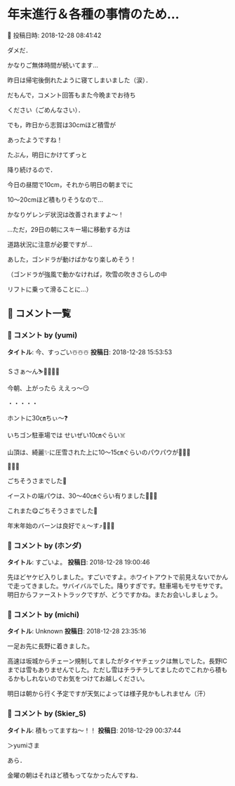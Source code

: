 # 年末進行＆各種の事情のため…

📅 投稿日時: 2018-12-28 08:41:42

ダメだ．


かなりご無体時間が続いてます…





昨日は帰宅後倒れたように寝てしまいました（涙）．


だもんで，コメント回答もまた今晩までお待ち


ください（ごめんなさい）．





でも，昨日から志賀は30cmほど積雪が


あったようですね！


たぶん，明日にかけてずっと


降り続けるので．


今日の昼間で10cm，それから明日の朝までに


10～20cmほど積もりそうなので…


かなりゲレンデ状況は改善されますよ～！





…ただ，29日の朝にスキー場に移動する方は


道路状況に注意が必要ですが…





あした，ゴンドラが動けばかなり楽しめそう！


（ゴンドラが強風で動かなければ，吹雪の吹きさらしの中


リフトに乗って滑ることに…）

## 💬 コメント一覧

### 💬 コメント by (yumi)
**タイトル**: 今、すっごい☃️☃️☃️
**投稿日**: 2018-12-28 15:53:53

Ｓさぁ～ん⛷️💨🚀😱🚅



今朝、上がったら ええっ～😏

・・・・・

ホントに30㎝ちぃ～❓

いちゴン駐車場では せいぜい10㎝ぐらい☠️



山頂は、綺麗✨に圧雪された上に10～15㎝ぐらいのパウパウが🎵🎵🎵

🚀🚀🚀



ごちそうさまでした💨



イーストの端パウは、30～40㎝ぐらい有りました🎵🎵🎵



これまた😋ごちそうさまでした💨



年末年始のバーンは良好でぇ～す⤴️🐧🐧🐧

### 💬 コメント by (ホンダ)
**タイトル**: すごいよ。
**投稿日**: 2018-12-28 19:00:46

先ほどヤケビ入りしました。すごいですよ。ホワイトアウトで前見えないでかんで走ってきました。サバイバルでした。降りすぎです。駐車場もモサモサです。明日からファーストトラックですが、どうですかね。またお会いしましょう。

### 💬 コメント by (michi)
**タイトル**: Unknown
**投稿日**: 2018-12-28 23:35:16

一足お先に長野に着きました。

高速は坂城からチェーン規制してましたがタイヤチェックは無しでした。長野ICまでは雪もありませんでした。ただし雪はチラチラしてましたのでこれから積もるかもしれないのでお気をつけてお越しください。

明日は朝から行く予定ですが天気によっては様子見かもしれません（汗）

### 💬 コメント by (Skier_S)
**タイトル**: 積もってますね～！！
**投稿日**: 2018-12-29 00:37:44

＞yumiさま

あら．

金曜の朝はそれほど積もってなかったんですね．

